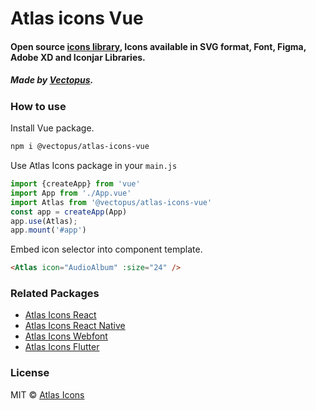 # Atlas icons Vue

#### Open source [icons library](http://atlasicons.vectopus.com/), Icons available in SVG format, Font, Figma, Adobe XD and Iconjar Libraries.

##### _Made by [Vectopus](http://vectopus.com/)._

### How to use
Install Vue package.
```html
npm i @vectopus/atlas-icons-vue
```
Use Atlas Icons package in your ```main.js```
```js
import {createApp} from 'vue'
import App from './App.vue'
import Atlas from '@vectopus/atlas-icons-vue'
const app = createApp(App)
app.use(Atlas);
app.mount('#app')
```

Embed icon selector into component template.

```html
<Atlas icon="AudioAlbum" :size="24" />
```


### Related Packages
- [Atlas Icons React](https://github.com/Vectopus/Atlas-icons-react)
- [Atlas Icons React Native](https://github.com/Vectopus/Atlas-icons-react-native)
- [Atlas Icons Webfont](https://github.com/Vectopus/Atlas-icons-font)
- [Atlas Icons Flutter](https://github.com/Vectopus/Atlas-icons-flutter)

### License
MIT © [Atlas Icons](https://github.com/Vectopus/Atlas-icons-vue/blob/main/LICENSE)
